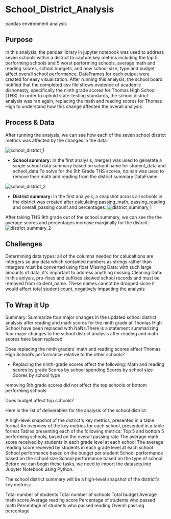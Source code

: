 # School_District_Analysis
pandas environment analysis

## Purpose
In this analysis, the pandas library in jupyter notebook was used to address seven schools within a district to capture key metrics including the top 5 performing schools and 5 worst performing schools, average math and reading scores, school budgets, and how school size, type and budget affect overall school performance. DataFrames for each output were created for easy visualization. After running this analysis, the school board notified that the completed csv file shows evidence of academic dishonesty, specifically the ninth grade scores for Thomas High School (THS). In order to uphold state-testing standards, the school district analysis was ran again, replacing the math and reading scores for Thomas High to understand how this change affected the overall analysis.

## Process & Data
After running the analysis, we can see how each of the seven school district metrics was affected by the changes in the data:

![school_district_1](https://user-images.githubusercontent.com/79612565/114319759-b58cb900-9ac7-11eb-945b-ffb97c4673b4.png)


- **School summary:** In the first analysis, merge() was used to generate a single school data summary based on school name for student_data and school_data
To solve for the 9th Grade THS scores, np.nan was used to remove their math and reading from the district summary DataFrame:

![school_district_2](https://user-images.githubusercontent.com/79612565/114319768-bcb3c700-9ac7-11eb-86e5-4e52af70bc2f.png)



- **District summary:** In the first analysis, a snapshot across all schools in the district was created after calculating passing_math, passing_reading and overall_passing count and percentages:
 ![district_summary_1](https://user-images.githubusercontent.com/79612565/114319771-c1787b00-9ac7-11eb-8d75-1e30fde1a7ba.png)

 
 After taking THS 9th grade out of the school summary, we can see the the average scores and percentages increase marginally for the distrcit:
![district_summary_2](https://user-images.githubusercontent.com/79612565/114319778-c5a49880-9ac7-11eb-865d-f4e117072a9b.png)


## Challenges
Determining data types: all of the columns needed for calucaltions are intergers so any data which contained numbers as strings rather than intergers must be converted using float
Missing Data: with such large amounts of data, it's important to address anything missing
Cleaning Data: in this anlysis, pre-fixes and suffixes skewed school records and must be removed from student_name. These names cannot be dropped sicne it would affect total student count, negatively impacting the analysis

## To Wrap it Up
Summary: Summarize four major changes in the updated school district analysis after reading and math scores for the ninth grade at Thomas High School have been replaced with NaNs.There is a statement summarizing four major changes to the school district analysis after reading and math scores have been replaced

Does replacing the ninth graders’ math and reading scores affect Thomas High School’s performance relative to the other schools?
- Replacing the ninth-grade scores affect the following:
Math and reading scores by grade
Scores by school spending
Scores by school size
Scores by school type

removing 9th grade scores did not affect the top schools or bottom performing schools

Does budget affect top schools?

Here is the list of deliverables for the analysis of the school district: 

A high-level snapshot of the district's key metrics, presented in a table format
An overview of the key metrics for each school, presented in a table format
Tables presenting each of the following metrics:
Top 5 and bottom 5 performing schools, based on the overall passing rate
The average math score received by students in each grade level at each school
The average reading score received by students in each grade level at each school
School performance based on the budget per student
School performance based on the school size 
School performance based on the type of school
Before we can begin these tasks, we need to import the datasets into Jupyter Notebook using Python.





The school district summary will be a high-level snapshot of the district's key metrics:

Total number of students
Total number of schools
Total budget
Average math score
Average reading score
Percentage of students who passed math
Percentage of students who passed reading
Overall passing percentage
